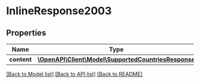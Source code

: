 # InlineResponse2003

## Properties
Name | Type | Description | Notes
------------ | ------------- | ------------- | -------------
**content** | [**\OpenAPI\Client\Model\SupportedCountriesResponse**](SupportedCountriesResponse.md) |  | [optional] 

[[Back to Model list]](../README.md#documentation-for-models) [[Back to API list]](../README.md#documentation-for-api-endpoints) [[Back to README]](../README.md)


